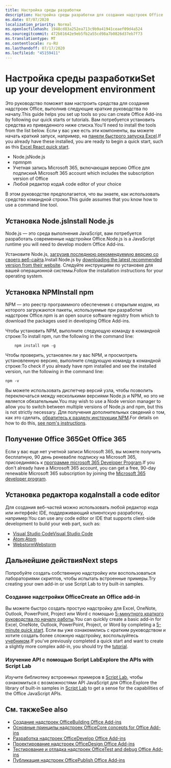 ```yaml
---
title: Настройка среды разработки
description: Настройка среды разработки для создания надстроек Office
ms.date: 07/07/2020
localization_priority: Normal
ms.openlocfilehash: 1948cd83a252ea713c9b9a41941ceaef09d4a524
ms.sourcegitcommit: 472b81642e9eb5fb2a55cd98a7b0826d37eb7f73
ms.translationtype: MT
ms.contentlocale: ru-RU
ms.lasthandoff: 07/17/2020
ms.locfileid: "45159411"
---
```

# <a name="set-up-your-development-environment"></a><span data-ttu-id="30208-103">Настройка среды разработки</span><span class="sxs-lookup"><span data-stu-id="30208-103">Set up your development environment</span></span>

<span data-ttu-id="30208-104">Это руководство поможет вам настроить средства для создания надстроек Office, выполнив следующие краткие руководства по началу.</span><span class="sxs-lookup"><span data-stu-id="30208-104">This guide helps you set up tools so you can create Office Add-ins by following our quick starts or tutorials.</span></span> <span data-ttu-id="30208-105">Вам потребуется установить средства из приведенного ниже списка.</span><span class="sxs-lookup"><span data-stu-id="30208-105">You'll need to install the tools from the list below.</span></span> <span data-ttu-id="30208-106">Если у вас уже есть эти компоненты, вы можете начать краткий запуск, например, на [панели быстрого запуска Excel](../quickstarts/excel-quickstart-react.md).</span><span class="sxs-lookup"><span data-stu-id="30208-106">If you already have these installed, you are ready to begin a quick start, such as this [Excel React quick start](../quickstarts/excel-quickstart-react.md).</span></span>

- <span data-ttu-id="30208-107">Node.js</span><span class="sxs-lookup"><span data-stu-id="30208-107">Node.js</span></span>
- <span data-ttu-id="30208-108">npm</span><span class="sxs-lookup"><span data-stu-id="30208-108">npm</span></span>
- <span data-ttu-id="30208-109">Учетная запись Microsoft 365, включающая версию Office для подписки</span><span class="sxs-lookup"><span data-stu-id="30208-109">A Microsoft 365 account which includes the subscription version of Office</span></span>
- <span data-ttu-id="30208-110">Любой редактор кода</span><span class="sxs-lookup"><span data-stu-id="30208-110">A code editor of your choice</span></span>

<span data-ttu-id="30208-111">В этом руководстве предполагается, что вы знаете, как использовать средство командной строки.</span><span class="sxs-lookup"><span data-stu-id="30208-111">This guide assumes that you know how to use a command line tool.</span></span> 

## <a name="install-nodejs"></a><span data-ttu-id="30208-112">Установка Node.js</span><span class="sxs-lookup"><span data-stu-id="30208-112">Install Node.js</span></span>

<span data-ttu-id="30208-113">Node.js — это среда выполнения JavaScript, вам потребуется разработать современные надстройки Office.</span><span class="sxs-lookup"><span data-stu-id="30208-113">Node.js is a JavaScript runtime you will need to develop modern Office Add-ins.</span></span>

<span data-ttu-id="30208-114">Установите Node.js, [загрузив последнюю рекомендуемую версию со своего веб-сайта](https://nodejs.org).</span><span class="sxs-lookup"><span data-stu-id="30208-114">Install Node.js by [downloading the latest recommended version from their website](https://nodejs.org).</span></span> <span data-ttu-id="30208-115">Следуйте инструкциям по установке для вашей операционной системы.</span><span class="sxs-lookup"><span data-stu-id="30208-115">Follow the installation instructions for your operating system.</span></span>

## <a name="install-npm"></a><span data-ttu-id="30208-116">Установка NPM</span><span class="sxs-lookup"><span data-stu-id="30208-116">Install npm</span></span>

<span data-ttu-id="30208-117">NPM — это реестр программного обеспечения с открытым кодом, из которого загружаются пакеты, используемые при разработке надстроек Office.</span><span class="sxs-lookup"><span data-stu-id="30208-117">npm is an open source software registry from which to download the packages used in developing Office Add-ins.</span></span>

<span data-ttu-id="30208-118">Чтобы установить NPM, выполните следующую команду в командной строке:</span><span class="sxs-lookup"><span data-stu-id="30208-118">To install npm, run the following in the command line:</span></span>

```command&nbsp;line
    npm install npm -g
```

<span data-ttu-id="30208-119">Чтобы проверить, установлен ли у вас NPM, и просмотреть установленную версию, выполните следующую команду в командной строке:</span><span class="sxs-lookup"><span data-stu-id="30208-119">To check if you already have npm installed and see the installed version, run the following in the command line:</span></span>

```command&nbsp;line
npm -v
```

<span data-ttu-id="30208-120">Вы можете использовать диспетчер версий узла, чтобы позволить переключаться между несколькими версиями Node.js и NPM, но это не является обязательным.</span><span class="sxs-lookup"><span data-stu-id="30208-120">You may wish to use a Node version manager to allow you to switch between multiple versions of Node.js and npm, but this is not strictly necessary.</span></span> <span data-ttu-id="30208-121">Для получения дополнительных сведений о том, как это сделать, [обратитесь к разделу инструкции NPM](https://docs.npmjs.com/downloading-and-installing-node-js-and-npm).</span><span class="sxs-lookup"><span data-stu-id="30208-121">For details on how to do this, [see npm's instructions](https://docs.npmjs.com/downloading-and-installing-node-js-and-npm).</span></span>

## <a name="get-office-365"></a><span data-ttu-id="30208-122">Получение Office 365</span><span class="sxs-lookup"><span data-stu-id="30208-122">Get Office 365</span></span>

<span data-ttu-id="30208-123">Если у вас еще нет учетной записи Microsoft 365, вы можете получить бесплатную, 90 день реневабле подписку на Microsoft 365, присоединяясь к [программе microsoft 365 Developer Program](https://developer.microsoft.com/office/dev-program).</span><span class="sxs-lookup"><span data-stu-id="30208-123">If you don't already have a Microsoft 365 account, you can get a free, 90-day renewable Microsoft 365 subscription by joining the [Microsoft 365 developer program](https://developer.microsoft.com/office/dev-program).</span></span>

## <a name="install-a-code-editor"></a><span data-ttu-id="30208-124">Установка редактора кода</span><span class="sxs-lookup"><span data-stu-id="30208-124">Install a code editor</span></span>

<span data-ttu-id="30208-125">Для создания веб-частей можно использовать любой редактор кода или интерфейс IDE, поддерживающий клиентскую разработку, например:</span><span class="sxs-lookup"><span data-stu-id="30208-125">You can use any code editor or IDE that supports client-side development to build your web part, such as:</span></span>

- [<span data-ttu-id="30208-126">Visual Studio Code</span><span class="sxs-lookup"><span data-stu-id="30208-126">Visual Studio Code</span></span>](https://code.visualstudio.com/)
- <span data-ttu-id="30208-127">[Atom](https://atom.io);</span><span class="sxs-lookup"><span data-stu-id="30208-127">[Atom](https://atom.io)</span></span>
- [<span data-ttu-id="30208-128">Webstorm</span><span class="sxs-lookup"><span data-stu-id="30208-128">Webstorm</span></span>](https://www.jetbrains.com/webstorm)

## <a name="next-steps"></a><span data-ttu-id="30208-129">Дальнейшие действия</span><span class="sxs-lookup"><span data-stu-id="30208-129">Next steps</span></span>

<span data-ttu-id="30208-130">Попробуйте создать собственную надстройку или воспользоваться лабораториями скриптов, чтобы испытать встроенные примеры.</span><span class="sxs-lookup"><span data-stu-id="30208-130">Try creating your own add-in or use Script Lab to try built-in samples.</span></span>

### <a name="create-an-office-add-in"></a><span data-ttu-id="30208-131">Создание надстройки Office</span><span class="sxs-lookup"><span data-stu-id="30208-131">Create an Office add-in</span></span>

<span data-ttu-id="30208-132">Вы можете быстро создать простую надстройку для Excel, OneNote, Outlook, PowerPoint, Project или Word с помощью [5-минутного краткого руководства по началу работы](/office/dev/add-ins/).</span><span class="sxs-lookup"><span data-stu-id="30208-132">You can quickly create a basic add-in for Excel, OneNote, Outlook, PowerPoint, Project, or Word by completing a [5-minute quick start](/office/dev/add-ins/).</span></span> <span data-ttu-id="30208-133">Если вы уже ознакомились с кратким руководством и хотите создать более сложную надстройку, воспользуйтесь [учебником](/office/dev/add-ins/).</span><span class="sxs-lookup"><span data-stu-id="30208-133">If you've previously completed a quick start and want to create a slightly more complex add-in, you should try the [tutorial](/office/dev/add-ins/).</span></span>

### <a name="explore-the-apis-with-script-lab"></a><span data-ttu-id="30208-134">Изучение API с помощью Script Lab</span><span class="sxs-lookup"><span data-stu-id="30208-134">Explore the APIs with Script Lab</span></span>

<span data-ttu-id="30208-135">Изучите библиотеку встроенных примеров в [Script Lab](explore-with-script-lab.md), чтобы ознакомиться с возможностями API JavaScript для Office.</span><span class="sxs-lookup"><span data-stu-id="30208-135">Explore the library of built-in samples in [Script Lab](explore-with-script-lab.md) to get a sense for the capabilities of the Office JavaScript APIs.</span></span>

## <a name="see-also"></a><span data-ttu-id="30208-136">См. также</span><span class="sxs-lookup"><span data-stu-id="30208-136">See also</span></span>

- [<span data-ttu-id="30208-137">Создание надстроек Office</span><span class="sxs-lookup"><span data-stu-id="30208-137">Building Office Add-ins</span></span>](../overview/office-add-ins-fundamentals.md)
- [<span data-ttu-id="30208-138">Основные принципы надстроек Office</span><span class="sxs-lookup"><span data-stu-id="30208-138">Core concepts for Office Add-ins</span></span>](../overview/core-concepts-office-add-ins.md)
- [<span data-ttu-id="30208-139">Разработка надстроек Office</span><span class="sxs-lookup"><span data-stu-id="30208-139">Develop Office Add-ins</span></span>](../develop/develop-overview.md)
- [<span data-ttu-id="30208-140">Проектирование надстроек Office</span><span class="sxs-lookup"><span data-stu-id="30208-140">Design Office Add-ins</span></span>](../design/add-in-design.md)
- [<span data-ttu-id="30208-141">Тестирование и отладка надстроек Office</span><span class="sxs-lookup"><span data-stu-id="30208-141">Test and debug Office Add-ins</span></span>](../testing/test-debug-office-add-ins.md)
- [<span data-ttu-id="30208-142">Публикация надстроек Office</span><span class="sxs-lookup"><span data-stu-id="30208-142">Publish Office Add-ins</span></span>](../publish/publish.md)
